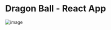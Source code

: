 # Dragon Ball - React App

![image](https://user-images.githubusercontent.com/72312430/169116785-f21adcdd-66a3-4f31-9632-588fd85d53f5.png)
